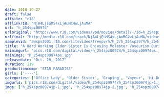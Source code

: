 ```yaml
---
date: 2018-10-27
draft: false
affsite: "r18"
afflinkr18: "NjA4LjEuMS4xLjAuMC4wLjAuMA"
url: "h_254spz00974"
urloriginal: "http://www.r18.com/videos/vod/movies/detail/-/id=h_254spz00974"
urlfinal: "http://media.r18.com/track/NjA4LjEuMS4xLjAuMC4wLjAuMA/videos/vod/movies/detail/-/id=h_254spz00974"
samplevid: "awspv3001.r18.com/litevideo/freepv/h/h_2/h_254spz974/h_254spz974_dmb_w.mp4"
title: "A Hard Working Elder Sister Is Enjoying Molester Voyeurism During Work"
mainimgurl: "pics.r18.com/digital/video/h_254spz00974/h_254spz00974ps.jpg"
mainimgs: "h_254spz00974ps.jpg"
releasedate: "Oct. 20, 2017"
duration: 119
productioncomp: "STAR PARADISE"
girls: ['----']
categories: ['Office Lady', 'Older Sister', 'Groping', 'Voyeur', 'Hi-Def']
imgurls: ['pics.r18.com/digital/video/h_254spz00974/h_254spz00974jp-1.jpg', 'pics.r18.com/digital/video/h_254spz00974/h_254spz00974jp-2.jpg', 'pics.r18.com/digital/video/h_254spz00974/h_254spz00974jp-3.jpg', 'pics.r18.com/digital/video/h_254spz00974/h_254spz00974jp-4.jpg', 'pics.r18.com/digital/video/h_254spz00974/h_254spz00974jp-5.jpg', 'pics.r18.com/digital/video/h_254spz00974/h_254spz00974jp-6.jpg', 'pics.r18.com/digital/video/h_254spz00974/h_254spz00974jp-7.jpg', 'pics.r18.com/digital/video/h_254spz00974/h_254spz00974jp-8.jpg', 'pics.r18.com/digital/video/h_254spz00974/h_254spz00974jp-9.jpg', 'pics.r18.com/digital/video/h_254spz00974/h_254spz00974jp-10.jpg', 'pics.r18.com/digital/video/h_254spz00974/h_254spz00974jp-11.jpg', 'pics.r18.com/digital/video/h_254spz00974/h_254spz00974jp-12.jpg', 'pics.r18.com/digital/video/h_254spz00974/h_254spz00974jp-13.jpg', 'pics.r18.com/digital/video/h_254spz00974/h_254spz00974jp-14.jpg', 'pics.r18.com/digital/video/h_254spz00974/h_254spz00974jp-15.jpg', 'pics.r18.com/digital/video/h_254spz00974/h_254spz00974jp-16.jpg', 'pics.r18.com/digital/video/h_254spz00974/h_254spz00974jp-17.jpg', 'pics.r18.com/digital/video/h_254spz00974/h_254spz00974jp-18.jpg', 'pics.r18.com/digital/video/h_254spz00974/h_254spz00974jp-19.jpg', 'pics.r18.com/digital/video/h_254spz00974/h_254spz00974jp-20.jpg']
imgs: ['h_254spz00974jp-1.jpg', 'h_254spz00974jp-2.jpg', 'h_254spz00974jp-3.jpg', 'h_254spz00974jp-4.jpg', 'h_254spz00974jp-5.jpg', 'h_254spz00974jp-6.jpg', 'h_254spz00974jp-7.jpg', 'h_254spz00974jp-8.jpg', 'h_254spz00974jp-9.jpg', 'h_254spz00974jp-10.jpg', 'h_254spz00974jp-11.jpg', 'h_254spz00974jp-12.jpg', 'h_254spz00974jp-13.jpg', 'h_254spz00974jp-14.jpg', 'h_254spz00974jp-15.jpg', 'h_254spz00974jp-16.jpg', 'h_254spz00974jp-17.jpg', 'h_254spz00974jp-18.jpg', 'h_254spz00974jp-19.jpg', 'h_254spz00974jp-20.jpg']
---
```

